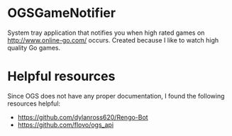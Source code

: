 
# OGSGameNotifier
System tray application that notifies you when high rated games on 
http://www.online-go.com/ occurs. Created because I like to watch
high quality Go games.


# Helpful resources
Since OGS does not have any proper documentation, I found the following
resources helpful:

* https://github.com/dylanross620/Rengo-Bot
* https://github.com/flovo/ogs_api
